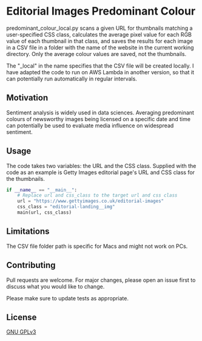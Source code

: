 # Editorial Images Predominant Colour

predominant_colour_local.py scans a given URL for thumbnails
matching a user-specified CSS class, calculates the average pixel value
for each RGB value of each thumbnail in that class, and saves the results 
for each image in a CSV file in a folder with the name of the website in 
the current working directory. Only the average colour values are saved, 
not the thumbnails.

The "_local" in the name specifies that the CSV file will be created
locally. I have adapted the code to run on AWS Lambda in another version,
so that it can potentially run automatically in regular intervals.

## Motivation
Sentiment analysis is widely used in data sciences. 
Averaging predominant colours of newsworthy images being licensed 
on a specific date and time can potentially be used to evaluate 
media influence on widespread sentiment.

## Usage
The code takes two variables: the URL and the CSS class. Supplied with
the code as an example is Getty Images editorial page's URL and CSS class
for the thumbnails.

```python
if __name__ == "__main__":
    # Replace url and css_class to the target url and css class
    url = "https://www.gettyimages.co.uk/editorial-images"
    css_class = "editorial-landing__img"
    main(url, css_class)
```

## Limitations
The CSV file folder path is specific for Macs and might not work on 
PCs.

## Contributing
Pull requests are welcome. For major changes, please open an issue first to discuss what you would like to change.

Please make sure to update tests as appropriate.

## License
[GNU GPLv3](https://choosealicense.com/licenses/gpl-3.0/)